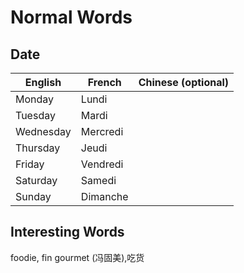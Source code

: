 # Normal Words

## Date

| English   | French   | Chinese (optional) |
|-----------|----------|--------|
| Monday    | Lundi    | |
| Tuesday   | Mardi    | |
| Wednesday | Mercredi | |
| Thursday  | Jeudi    | |
| Friday    | Vendredi | |
| Saturday  | Samedi   | |
| Sunday    | Dimanche | |


## Interesting Words
foodie, fin gourmet (冯固美),吃货

